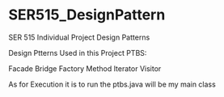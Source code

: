 # SER515_DesignPattern
SER 515 Individual Project Design Patterns

Design Ptterns Used in this Project PTBS:

Facade
Bridge
Factory Method
Iterator
Visitor

As for Execution it is to run the ptbs.java will be my main class


